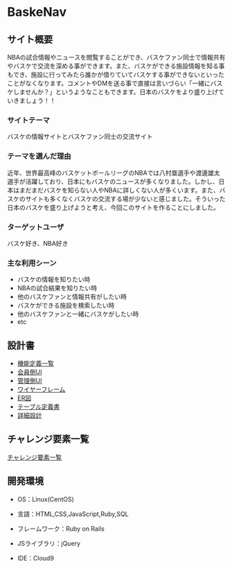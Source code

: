 # BaskeNav

  

## サイト概要
NBAの試合情報やニュースを閲覧することができ、バスケファン同士で情報共有やバスケで交流を深める事ができます。また、バスケができる施設情報を知る事もでき、施設に行ってみたら誰かが借りていてバスケする事ができないといったことがなくなります。コメントやDMを送る事で直接は言いづらい「一緒にバスケしませんか？」というようなこともできます。日本のバスケをより盛り上げていきましょう！！


  

### サイトテーマ

バスケの情報サイトとバスケファン同士の交流サイト

  

### テーマを選んだ理由

近年、世界最高峰のバスケットボールリーグのNBAでは八村塁選手や渡邊雄太選手が活躍しており、日本にもバスケのニュースが多くなりました。しかし、日本はまだまだバスケを知らない人やNBAに詳しくない人が多くいます。また、バスケのサイトも多くなくバスケの交流する場が少ないと感じました。そういった日本のバスケを盛り上げようと考え、今回このサイトを作ることにしました。

  

### ターゲットユーザ

バスケ好き、NBA好き

  

### 主な利用シーン

 - バスケの情報を知りたい時
 - NBAの試合結果を知りたい時
 - 他のバスケファンと情報共有がしたい時
 - バスケができる施設を検索したい時
 - 他のバスケファンと一緒にバスケがしたい時
 - etc

  

## 設計書

 - [機能定義一覧](https://docs.google.com/spreadsheets/d/1w0y9XvScqNHiNYvSICog80CZ-YKpZc8YtjIbWllB0i8/edit?usp=sharing)
 -  [会員側UI](https://drive.google.com/file/d/1P0yOKaumbVnR4SYoxvdtzDyqIFEUcNxC/view?usp=sharing)
 - [管理側UI](https://drive.google.com/file/d/1ex5w_EcwJQ-kBWFImpR78hlRMoZa4cNj/view?usp=sharing)
 -  [ワイヤーフレーム](https://drive.google.com/file/d/1VGRnwK9OvZ_vPTV952yQshxcDKG_5cyX/view?usp=sharing)
 -   [ER図](https://drive.google.com/file/d/1RSRQxtT0lNKPjqXjrg1pDcOGCIb8ul6V/view?usp=sharing)
 -   [テーブル定義書](https://docs.google.com/spreadsheets/d/1XRPfwgbxpkSONVazfYsTr0Ts5rgH6sEHmt1FM21qzsY/edit?usp=sharing)
 -   [詳細設計](https://docs.google.com/spreadsheets/d/1Jji2oN4FpZwZH35JqDD_eOUOss1PnfslzwPGdPLCp0w/edit?usp=sharing)

## チャレンジ要素一覧

  [チャレンジ要素一覧](https://docs.google.com/spreadsheets/d/1CbPIMHYl-BQ6encVWg7gPcOqrAZe5KStiLmbaicMYyo/edit?usp=sharing)

  

## 開発環境

- OS：Linux(CentOS)

- 言語：HTML,CSS,JavaScript,Ruby,SQL

- フレームワーク：Ruby on Rails

- JSライブラリ：jQuery

- IDE：Cloud9